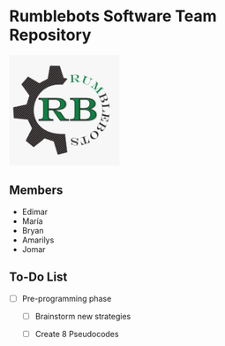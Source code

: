 # Rumblebots Software Team Repository


<img src = "Images/RB_Logo.jpg" width = 200  >


## Members
  - Edimar
  - María
  - Bryan
  - Amarilys
  - Jomar 
  
## To-Do List
  - [ ] Pre-programming phase
     - [ ] Brainstorm new strategies
     - [ ] Create 8 Pseudocodes
   
